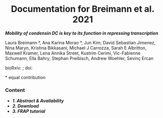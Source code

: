 <div align="center">
  
# Documentation for Breimann et al. 2021

</div>

_**Mobility of condensin DC is key to its function in repressing transcription**_

 
Laura Breimann *, Ana Karina Morao *, Jun Kim, David Sebastian Jimenez, Nina Maryn, Krishna Bikkasani, Michael J Carrozza, Sarah E Albritton, Maxwell Kramer, Lena Annika Street, Kustrim Cerimi, Vic-Fabienne Schumann, Ella Bahry, Stephan Preibisch, Andrew Woehler, Sevinç Ercan 

bioRxiv:  ; doi: 

\* equal contribution  



### Content

* _**1.	Abstract & Availability**_
* _**2.	Download**_
* _**3.	FRAP tutorial**_

<br />
<br />

<div style="text-align: justify">
